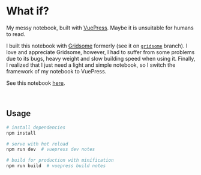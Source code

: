 # What if?

My messy notebook, built with [VuePress](https://vuepress.vuejs.org/). Maybe it is unsuitable for humans to read.

I built this notebook with [Gridsome](https://gridsome.org/) formerly (see it on [`gridsome`](https://github.com/Renovamen/what-if/tree/gridsome) branch). I love and appreciate Gridsome, however, I had to suffer from some problems due to its bugs, heavy weight and slow building speed when using it. Finally, I realized that I just need a light and simple notebook, so I switch the framework of my notebook to VuePress.

See this notebook [here](https://notebook.renovamen.ink/).

&nbsp;
## Usage

```bash
# install dependencies
npm install

# serve with hot reload
npm run dev  # vuepress dev notes

# build for production with minification
npm run build  # vuepress build notes
```